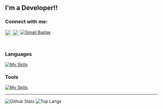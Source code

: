 <!---
Johansel23/Johansel23 is a ✨ special ✨ repository because its `README.md` (this file) appears on your GitHub profile.
You can click the Preview link to take a look at your changes.
--->
## I'm a Developer!!


### Connect with me:

[<img align="left" alt="johansel23 | Instagram" width="22px" src="https://cdn.jsdelivr.net/npm/simple-icons@v3/icons/instagram.svg" />][instagram]
[<img align="left" alt="johansel23 | LinkedIn" width="22px" src="https://cdn.jsdelivr.net/npm/simple-icons@v3/icons/linkedin.svg" />][linkedin]

[![Gmail Badge](https://img.shields.io/badge/-johanselcl@gmail.com-c14438?style=flat-square&logo=Gmail&logoColor=white&link=mailto:johanselcl@gmail.com)](mailto:johanselcl@gmail.com)

<br />

### Languages

[![My Skills](https://skillicons.dev/icons?i=angular,ts,js,html,css,bootstrap,nodejs,java,spring,stackoverflow)](https://skillicons.dev)

### Tools

[![My Skills](https://skillicons.dev/icons?i=vscode,idea,mysql,docker,git,gitlab)](https://skillicons.dev)

---

![Github Stats](https://github-readme-stats.vercel.app/api?username=johansel23&count_private=true&show_icons=true&include_all_commits=true)
![Top Langs](https://github-readme-stats.vercel.app/api/top-langs/?username=johansel23&hide=TeX&layout=compact)


[website]: https://github.com/johansel23
[instagram]: https://www.instagram.com/johanselcl/
[linkedin]: https://es.linkedin.com/in/johansel-calder%C3%B3n-de-le%C3%B3n?trk=public_profile_samename-profile

